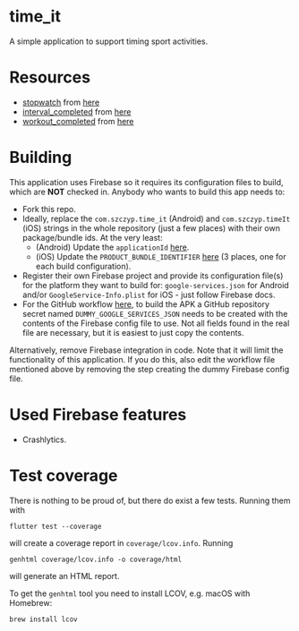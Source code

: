 # time_it

A simple application to support timing sport activities.

# Resources

- [stopwatch](images/svg/stopwatch.svg) from
  [here](https://dryicons.com/icon/stopwatch-icon-5725)
- [interval_completed](assets/audio/interval_completed.mp3) from
  [here](https://www.zedge.net/ringtone/fdbdbd2e-46ae-35ef-adaa-f343ef3204c7)
- [workout_completed](assets/audio/workout_completed.mp3) from
  [here](https://www.zedge.net/ringtone/99a9a13c-2881-32ff-aa8b-84302fb3532c)

# Building

This application uses Firebase so it requires its configuration files to build,
which are **NOT** checked in. Anybody who wants to build this app needs to:
- Fork this repo.
- Ideally, replace the `com.szczyp.time_it` (Android) and `com.szczyp.timeIt`
  (iOS) strings in the whole repository (just a few places) with their own
  package/bundle ids. At the very least:
  - (Android) Update the `applicationId` [here](android/app/build.gradle).
  - (iOS) Update the `PRODUCT_BUNDLE_IDENTIFIER`
    [here](ios/Runner.xcodeproj/project.pbxproj) (3 places, one for each build
    configuration).
- Register their own Firebase project and provide its configuration file(s) for
  the platform they want to build for: `google-services.json` for Android and/or
  `GoogleService-Info.plist` for iOS - just follow Firebase docs.
- For the GitHub workflow [here](.github/workflows/main.yml), to build the APK a
  GitHub repository secret named `DUMMY_GOOGLE_SERVICES_JSON` needs to be
  created with the contents of the Firebase config file to use. Not all fields
  found in the real file are necessary, but it is easiest to just copy the
  contents.

Alternatively, remove Firebase integration in code. Note that it will limit the
functionality of this application. If you do this, also edit the workflow file
mentioned above by removing the step creating the dummy Firebase config file.

# Used Firebase features

- Crashlytics.

# Test coverage

There is nothing to be proud of, but there do exist a few tests. Running them
with
```shell
flutter test --coverage
```
will create a coverage report in `coverage/lcov.info`. Running
```shell
genhtml coverage/lcov.info -o coverage/html
```
will generate an HTML report.

To get the `genhtml` tool you need to install LCOV, e.g. macOS with Homebrew:
```shell
brew install lcov
```
